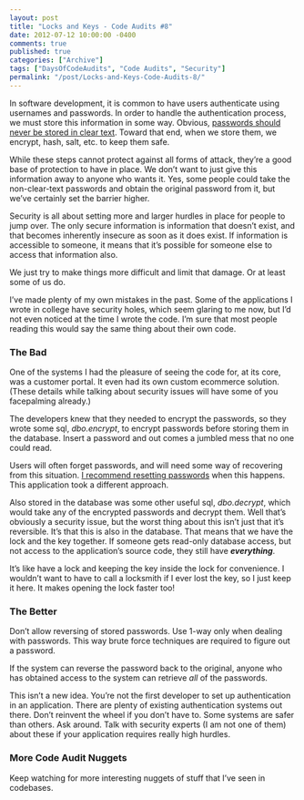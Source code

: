 ```yaml
---
layout: post
title: "Locks and Keys - Code Audits #8"
date: 2012-07-12 10:00:00 -0400
comments: true
published: true
categories: ["Archive"]
tags: ["DaysOfCodeAudits", "Code Audits", "Security"]
permalink: "/post/Locks-and-Keys-Code-Audits-8/"
---
```


<p>In software development, it is common to have users authenticate using usernames and passwords. In order to handle the authentication process, we must store this information in some way. Obvious, <a href="/post/Security-Policies-Code-Audits-7/">passwords should never be stored in clear text</a>. Toward that end, when we store them, we encrypt, hash, salt, etc. to keep them safe. </p>  <p>While these steps cannot protect against all forms of attack, they’re a good base of protection to have in place. We don’t want to just give this information away to anyone who wants it. Yes, some people could take the non-clear-text passwords and obtain the original password from it, but we’ve certainly set the barrier higher. </p>  <p>Security is all about setting more and larger hurdles in place for people to jump over. The only secure information is information that doesn’t exist, and that becomes inherently insecure as soon as it does exist. If information is accessible to someone, it means that it’s possible for someone else to access that information also. </p>  <p>We just try to make things more difficult and limit that damage. Or at least some of us do. </p>  <p>I’ve made plenty of my own mistakes in the past. Some of the applications I wrote in college have security holes, which seem glaring to me now, but I’d not even noticed at the time I wrote the code. I’m sure that most people reading this would say the same thing about their own code.</p>  <h3>The Bad</h3>  <p>One of the systems I had the pleasure of seeing the code for, at its core, was a customer portal. It even had its own custom ecommerce solution. (These details while talking about security issues will have some of you facepalming already.)</p>  <p>The developers knew that they needed to encrypt the passwords, so they wrote some sql, <em>dbo.encrypt</em>, to encrypt passwords before storing them in the database. Insert a password and out comes a jumbled mess that no one could read. </p>  <p>Users will often forget passwords, and will need some way of recovering from this situation. <a href="/post/Handling-Password-Recovery/">I recommend resetting passwords</a> when this happens. This application took a different approach.</p>  <p>Also stored in the database was some other useful sql, <em>dbo.decrypt</em>, which would take any of the encrypted passwords and decrypt them. Well that’s obviously a security issue, but the worst thing about this isn’t just that it’s reversible. It’s that this is also in the database. That means that we have the lock and the key together. If someone gets read-only database access, but not access to the application’s source code, they still have <em><strong>everything</strong></em>.</p>  <p>It’s like have a lock and keeping the key inside the lock for convenience. I wouldn’t want to have to call a locksmith if I ever lost the key, so I just keep it here. It makes opening the lock faster too!</p>  <h3>The Better</h3>  <p>Don’t allow reversing of stored passwords. Use 1-way only when dealing with passwords. This way brute force techniques are required to figure out a password. </p>  <p>If the system can reverse the password back to the original, anyone who has obtained access to the system can retrieve <em>all</em> of the passwords.</p>  <p>This isn’t a new idea. You’re not the first developer to set up authentication in an application. There are plenty of existing authentication systems out there. Don’t reinvent the wheel if you don’t have to. Some systems are safer than others. Ask around. Talk with security experts (I am not one of them) about these if your application requires really high hurdles.</p>  <h3>More Code Audit Nuggets</h3>  <p>Keep watching for more interesting nuggets of stuff that I’ve seen in codebases.</p>
